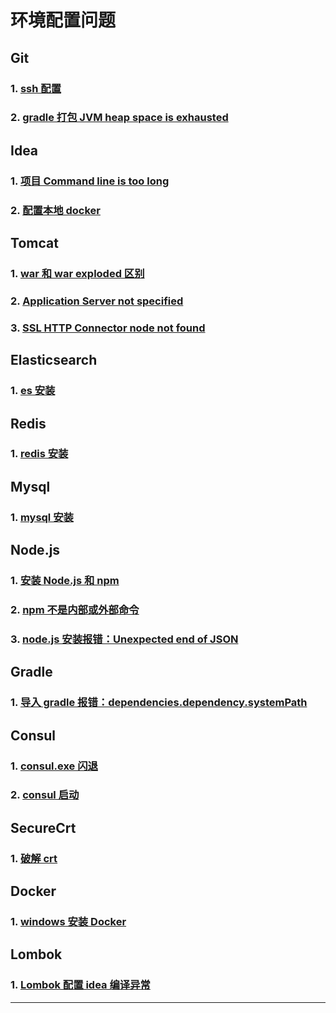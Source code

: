 # 环境配置问题

## Git

### 1. [ssh 配置](https://www.cnblogs.com/hafiz/p/8146324.html)

### 2. [gradle 打包 JVM heap space is exhausted](https://blog.csdn.net/qq_33697094/article/details/97674109)

## Idea

### 1. [项目 Command line is too long](https://blog.csdn.net/wochunyang/article/details/84776813)

### 2. [配置本地 docker](https://blog.csdn.net/jacksonary/article/details/78974344)

## Tomcat

### 1. [war 和 war exploded 区别](https://note.youdao.com/ynoteshare1/index.html?id=4e88fd3cf9b46773b21d1e37e8515f54&type=note)

### 2. [Application Server not specified](https://note.youdao.com/ynoteshare1/index.html?id=618496af8eb2cdf6344ed326ea394ddb&type=note)

### 3. [SSL HTTP Connector node not found](https://note.youdao.com/ynoteshare1/index.html?id=bd7044b8212017e2e7ff582dcdaf9fd9&type=note)

## Elasticsearch

### 1. [es 安装](https://www.cnblogs.com/tangyin/p/10830142.html)

## Redis

### 1. [redis 安装](https://www.runoob.com/redis/redis-install.html)

## Mysql

### 1. [mysql 安装](https://www.runoob.com/mysql/mysql-install.html)

## Node.js

### 1. [安装 Node.js 和 npm](https://www.liaoxuefeng.com/wiki/1022910821149312/1023025597810528)

### 2. [npm 不是内部或外部命令](https://blog.csdn.net/weixin_41722928/article/details/82753022)

### 3. [node.js 安装报错：Unexpected end of JSON](https://note.youdao.com/ynoteshare1/index.html?id=d1a96fbe3e20697dd0b96ccbb2f65786&type=note)

## Gradle

### 1. [导入 gradle 报错：dependencies.dependency.systemPath](https://note.youdao.com/ynoteshare1/index.html?id=2e3070e6c119a114dffc997c2671571f&type=note)

## Consul

### 1. [consul.exe 闪退](https://blog.csdn.net/benben_2015/article/details/89394459)

### 2. [consul 启动](https://note.youdao.com/ynoteshare1/index.html?id=c4b8cf18cddc30a67785afecdf15c014&type=note)

## SecureCrt

### 1. [破解 crt](http://www.3322.cc/soft/40244.html)

## Docker

### 1. [windows 安装 Docker](https://www.runoob.com/docker/windows-docker-install.html)

## Lombok

### 1. [Lombok 配置 idea 编译异常](https://note.youdao.com/ynoteshare1/index.html?id=da60779fe775955833209f14a0b852f5&type=note)

---





<comment-comment/>